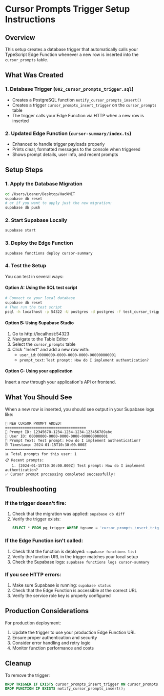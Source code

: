 # Cursor Prompts Trigger Setup Instructions

## Overview
This setup creates a database trigger that automatically calls your TypeScript Edge Function whenever a new row is inserted into the `cursor_prompts` table.

## What Was Created

### 1. Database Trigger (`002_cursor_prompts_trigger.sql`)
- Creates a PostgreSQL function `notify_cursor_prompts_insert()`
- Creates a trigger `cursor_prompts_insert_trigger` on the `cursor_prompts` table
- The trigger calls your Edge Function via HTTP when a new row is inserted

### 2. Updated Edge Function (`cursor-summary/index.ts`)
- Enhanced to handle trigger payloads properly
- Prints clear, formatted messages to the console when triggered
- Shows prompt details, user info, and recent prompts

## Setup Steps

### 1. Apply the Database Migration
```bash
cd /Users/Loaner/Desktop/HackMIT
supabase db reset
# or if you want to apply just the new migration:
supabase db push
```

### 2. Start Supabase Locally
```bash
supabase start
```

### 3. Deploy the Edge Function
```bash
supabase functions deploy cursor-summary
```

### 4. Test the Setup
You can test in several ways:

#### Option A: Using the SQL test script
```bash
# Connect to your local database
supabase db reset
# Then run the test script
psql -h localhost -p 54322 -U postgres -d postgres -f test_cursor_trigger.sql
```

#### Option B: Using Supabase Studio
1. Go to http://localhost:54323
2. Navigate to the Table Editor
3. Select the `cursor_prompts` table
4. Click "Insert" and add a new row with:
   - `user_id`: `00000000-0000-0000-0000-000000000001`
   - `prompt_text`: `Test prompt: How do I implement authentication?`

#### Option C: Using your application
Insert a row through your application's API or frontend.

## What You Should See

When a new row is inserted, you should see output in your Supabase logs like:

```
🎯 NEW CURSOR PROMPT ADDED!
=====================================
📝 Prompt ID: 12345678-1234-1234-1234-123456789abc
👤 User ID: 00000000-0000-0000-0000-000000000001
📄 Prompt Text: Test prompt: How do I implement authentication?
⏰ Timestamp: 2024-01-15T10:30:00.000Z
=====================================
📊 Total prompts for this user: 1
📋 Recent prompts:
   1. [2024-01-15T10:30:00.000Z] Test prompt: How do I implement authentication?
✅ Cursor prompt processing completed successfully!
```

## Troubleshooting

### If the trigger doesn't fire:
1. Check that the migration was applied: `supabase db diff`
2. Verify the trigger exists: 
   ```sql
   SELECT * FROM pg_trigger WHERE tgname = 'cursor_prompts_insert_trigger';
   ```

### If the Edge Function isn't called:
1. Check that the function is deployed: `supabase functions list`
2. Verify the function URL in the trigger matches your local setup
3. Check the Supabase logs: `supabase functions logs cursor-summary`

### If you see HTTP errors:
1. Make sure Supabase is running: `supabase status`
2. Check that the Edge Function is accessible at the correct URL
3. Verify the service role key is properly configured

## Production Considerations

For production deployment:
1. Update the trigger to use your production Edge Function URL
2. Ensure proper authentication and security
3. Consider error handling and retry logic
4. Monitor function performance and costs

## Cleanup

To remove the trigger:
```sql
DROP TRIGGER IF EXISTS cursor_prompts_insert_trigger ON cursor_prompts;
DROP FUNCTION IF EXISTS notify_cursor_prompts_insert();
```
